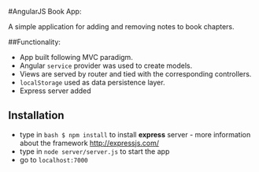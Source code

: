 #AngularJS Book App:

A simple application for adding and removing notes to book chapters.

##Functionality:

* App built following MVC paradigm.
* Angular  ```service``` provider was used to create models.
* Views are served by router and tied with the corresponding controllers. 
* ```localStorage``` used as data persistence layer.
* Express server added   

## Installation

* type in ```bash $ npm install``` to install **express** server - more information about the framework http://expressjs.com/
* type in ```node server/server.js``` to start the app
* go to ```localhost:7000```